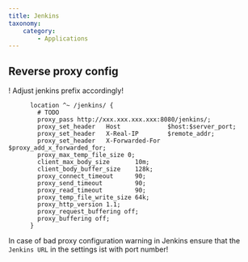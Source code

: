 ```yaml
---
title: Jenkins
taxonomy:
    category:
        - Applications
---
```


## Reverse proxy config

! Adjust jenkins prefix accordingly!

```nginx
      location ^~ /jenkins/ {
        # TODO
        proxy_pass http://xxx.xxx.xxx.xxx:8080/jenkins/;
        proxy_set_header   Host             $host:$server_port;
        proxy_set_header   X-Real-IP        $remote_addr;
        proxy_set_header   X-Forwarded-For  $proxy_add_x_forwarded_for;
        proxy_max_temp_file_size 0;
        client_max_body_size       10m;
        client_body_buffer_size    128k;
        proxy_connect_timeout      90;
        proxy_send_timeout         90;
        proxy_read_timeout         90;
        proxy_temp_file_write_size 64k;
        proxy_http_version 1.1;
        proxy_request_buffering off;
        proxy_buffering off;
      }
```
In case of bad proxy configuration warning in Jenkins ensure that the `Jenkins URL` in the settings ist with port number!